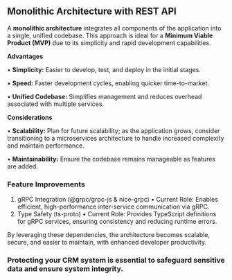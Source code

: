 ## **Monolithic Architecture with REST API**

A **monolithic architecture** integrates all components of the application into a single, unified codebase. This approach is ideal for a **Minimum Viable Product (MVP)** due to its simplicity and rapid development capabilities.

**Advantages**

•	**Simplicity:** Easier to develop, test, and deploy in the initial stages.

•	**Speed:** Faster development cycles, enabling quicker time-to-market.

•	**Unified Codebase:** Simplifies management and reduces overhead associated with multiple services.

**Considerations**

•	**Scalability:** Plan for future scalability; as the application grows, consider transitioning to a microservices architecture to handle increased complexity and maintain performance.

•	**Maintainability:** Ensure the codebase remains manageable as features are added.

### Feature Improvements

1. gRPC Integration (@grpc/grpc-js & nice-grpc)
   • Current Role: Enables efficient, high-performance inter-service communication via gRPC.
2. Type Safety (ts-proto)
   • Current Role: Provides TypeScript definitions for gRPC services, ensuring consistency and reducing runtime errors.

By leveraging these dependencies, the architecture becomes scalable, secure, and easier to maintain, with enhanced developer productivity.

### Protecting your CRM system is essential to safeguard sensitive data and ensure system integrity.